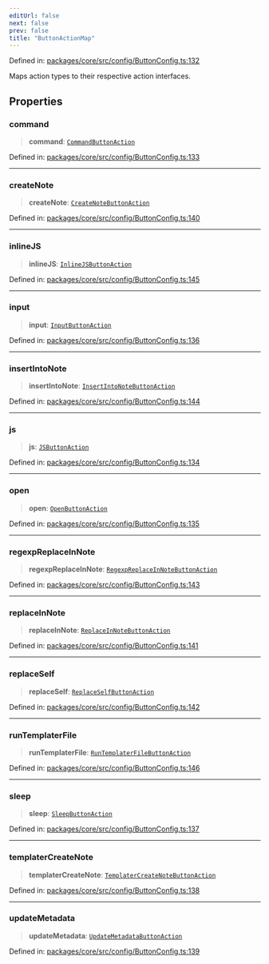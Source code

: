```yaml
---
editUrl: false
next: false
prev: false
title: "ButtonActionMap"
---
```


Defined in: [packages/core/src/config/ButtonConfig.ts:132](https://github.com/mProjectsCode/obsidian-meta-bind-plugin/blob/164b4e159d0a9103f56c4079fbd94da824499fe4/packages/core/src/config/ButtonConfig.ts#L132)

Maps action types to their respective action interfaces.

## Properties

### command

> **command**: [`CommandButtonAction`](/obsidian-meta-bind-plugin-docs/api/interfaces/commandbuttonaction/)

Defined in: [packages/core/src/config/ButtonConfig.ts:133](https://github.com/mProjectsCode/obsidian-meta-bind-plugin/blob/164b4e159d0a9103f56c4079fbd94da824499fe4/packages/core/src/config/ButtonConfig.ts#L133)

***

### createNote

> **createNote**: [`CreateNoteButtonAction`](/obsidian-meta-bind-plugin-docs/api/interfaces/createnotebuttonaction/)

Defined in: [packages/core/src/config/ButtonConfig.ts:140](https://github.com/mProjectsCode/obsidian-meta-bind-plugin/blob/164b4e159d0a9103f56c4079fbd94da824499fe4/packages/core/src/config/ButtonConfig.ts#L140)

***

### inlineJS

> **inlineJS**: [`InlineJSButtonAction`](/obsidian-meta-bind-plugin-docs/api/interfaces/inlinejsbuttonaction/)

Defined in: [packages/core/src/config/ButtonConfig.ts:145](https://github.com/mProjectsCode/obsidian-meta-bind-plugin/blob/164b4e159d0a9103f56c4079fbd94da824499fe4/packages/core/src/config/ButtonConfig.ts#L145)

***

### input

> **input**: [`InputButtonAction`](/obsidian-meta-bind-plugin-docs/api/interfaces/inputbuttonaction/)

Defined in: [packages/core/src/config/ButtonConfig.ts:136](https://github.com/mProjectsCode/obsidian-meta-bind-plugin/blob/164b4e159d0a9103f56c4079fbd94da824499fe4/packages/core/src/config/ButtonConfig.ts#L136)

***

### insertIntoNote

> **insertIntoNote**: [`InsertIntoNoteButtonAction`](/obsidian-meta-bind-plugin-docs/api/interfaces/insertintonotebuttonaction/)

Defined in: [packages/core/src/config/ButtonConfig.ts:144](https://github.com/mProjectsCode/obsidian-meta-bind-plugin/blob/164b4e159d0a9103f56c4079fbd94da824499fe4/packages/core/src/config/ButtonConfig.ts#L144)

***

### js

> **js**: [`JSButtonAction`](/obsidian-meta-bind-plugin-docs/api/interfaces/jsbuttonaction/)

Defined in: [packages/core/src/config/ButtonConfig.ts:134](https://github.com/mProjectsCode/obsidian-meta-bind-plugin/blob/164b4e159d0a9103f56c4079fbd94da824499fe4/packages/core/src/config/ButtonConfig.ts#L134)

***

### open

> **open**: [`OpenButtonAction`](/obsidian-meta-bind-plugin-docs/api/interfaces/openbuttonaction/)

Defined in: [packages/core/src/config/ButtonConfig.ts:135](https://github.com/mProjectsCode/obsidian-meta-bind-plugin/blob/164b4e159d0a9103f56c4079fbd94da824499fe4/packages/core/src/config/ButtonConfig.ts#L135)

***

### regexpReplaceInNote

> **regexpReplaceInNote**: [`RegexpReplaceInNoteButtonAction`](/obsidian-meta-bind-plugin-docs/api/interfaces/regexpreplaceinnotebuttonaction/)

Defined in: [packages/core/src/config/ButtonConfig.ts:143](https://github.com/mProjectsCode/obsidian-meta-bind-plugin/blob/164b4e159d0a9103f56c4079fbd94da824499fe4/packages/core/src/config/ButtonConfig.ts#L143)

***

### replaceInNote

> **replaceInNote**: [`ReplaceInNoteButtonAction`](/obsidian-meta-bind-plugin-docs/api/interfaces/replaceinnotebuttonaction/)

Defined in: [packages/core/src/config/ButtonConfig.ts:141](https://github.com/mProjectsCode/obsidian-meta-bind-plugin/blob/164b4e159d0a9103f56c4079fbd94da824499fe4/packages/core/src/config/ButtonConfig.ts#L141)

***

### replaceSelf

> **replaceSelf**: [`ReplaceSelfButtonAction`](/obsidian-meta-bind-plugin-docs/api/interfaces/replaceselfbuttonaction/)

Defined in: [packages/core/src/config/ButtonConfig.ts:142](https://github.com/mProjectsCode/obsidian-meta-bind-plugin/blob/164b4e159d0a9103f56c4079fbd94da824499fe4/packages/core/src/config/ButtonConfig.ts#L142)

***

### runTemplaterFile

> **runTemplaterFile**: [`RunTemplaterFileButtonAction`](/obsidian-meta-bind-plugin-docs/api/interfaces/runtemplaterfilebuttonaction/)

Defined in: [packages/core/src/config/ButtonConfig.ts:146](https://github.com/mProjectsCode/obsidian-meta-bind-plugin/blob/164b4e159d0a9103f56c4079fbd94da824499fe4/packages/core/src/config/ButtonConfig.ts#L146)

***

### sleep

> **sleep**: [`SleepButtonAction`](/obsidian-meta-bind-plugin-docs/api/interfaces/sleepbuttonaction/)

Defined in: [packages/core/src/config/ButtonConfig.ts:137](https://github.com/mProjectsCode/obsidian-meta-bind-plugin/blob/164b4e159d0a9103f56c4079fbd94da824499fe4/packages/core/src/config/ButtonConfig.ts#L137)

***

### templaterCreateNote

> **templaterCreateNote**: [`TemplaterCreateNoteButtonAction`](/obsidian-meta-bind-plugin-docs/api/interfaces/templatercreatenotebuttonaction/)

Defined in: [packages/core/src/config/ButtonConfig.ts:138](https://github.com/mProjectsCode/obsidian-meta-bind-plugin/blob/164b4e159d0a9103f56c4079fbd94da824499fe4/packages/core/src/config/ButtonConfig.ts#L138)

***

### updateMetadata

> **updateMetadata**: [`UpdateMetadataButtonAction`](/obsidian-meta-bind-plugin-docs/api/interfaces/updatemetadatabuttonaction/)

Defined in: [packages/core/src/config/ButtonConfig.ts:139](https://github.com/mProjectsCode/obsidian-meta-bind-plugin/blob/164b4e159d0a9103f56c4079fbd94da824499fe4/packages/core/src/config/ButtonConfig.ts#L139)
